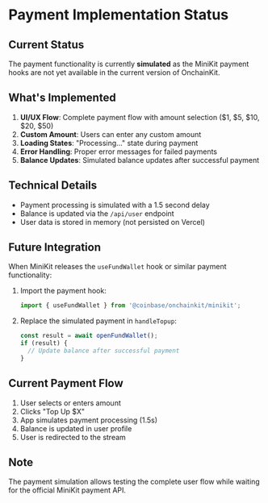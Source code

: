 # Payment Implementation Status

## Current Status
The payment functionality is currently **simulated** as the MiniKit payment hooks are not yet available in the current version of OnchainKit.

## What's Implemented
1. **UI/UX Flow**: Complete payment flow with amount selection ($1, $5, $10, $20, $50)
2. **Custom Amount**: Users can enter any custom amount
3. **Loading States**: "Processing..." state during payment
4. **Error Handling**: Proper error messages for failed payments
5. **Balance Updates**: Simulated balance updates after successful payment

## Technical Details
- Payment processing is simulated with a 1.5 second delay
- Balance is updated via the `/api/user` endpoint
- User data is stored in memory (not persisted on Vercel)

## Future Integration
When MiniKit releases the `useFundWallet` hook or similar payment functionality:

1. Import the payment hook:
   ```typescript
   import { useFundWallet } from '@coinbase/onchainkit/minikit';
   ```

2. Replace the simulated payment in `handleTopup`:
   ```typescript
   const result = await openFundWallet();
   if (result) {
     // Update balance after successful payment
   }
   ```

## Current Payment Flow
1. User selects or enters amount
2. Clicks "Top Up $X"
3. App simulates payment processing (1.5s)
4. Balance is updated in user profile
5. User is redirected to the stream

## Note
The payment simulation allows testing the complete user flow while waiting for the official MiniKit payment API.



